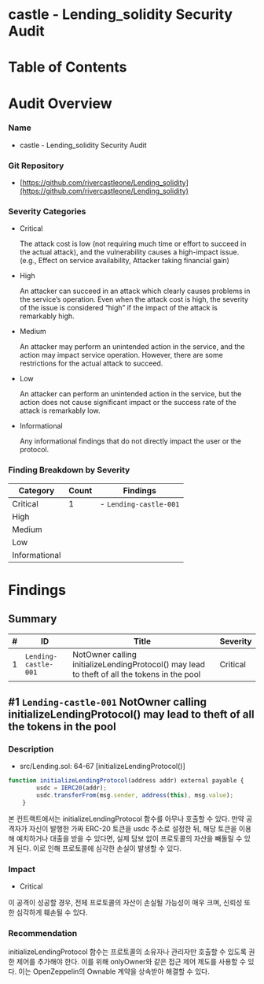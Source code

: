 # castle - Lending_solidity Security Audit

# Table of Contents

# Audit Overview

### Name

- castle - Lending_solidity Security Audit

### Git Repository

- [https://github.com/rivercastleone/Lending_solidity](https://github.com/rivercastleone/Lending_solidity)

### Severity Categories

- Critical
    
    The attack cost is low (not requiring much time or effort to succeed in the
    actual attack), and the vulnerability causes a high-impact issue. (e.g., Effect on
    service availability, Attacker taking financial gain)
    
- High
    
    An attacker can succeed in an attack which clearly causes problems in the
    service’s operation. Even when the attack cost is high, the severity of the issue
    is considered “high” if the impact of the attack is remarkably high.
    
- Medium
    
    An attacker may perform an unintended action in the service, and the action
    may impact service operation. However, there are some restrictions for the
    actual attack to succeed.
    
- Low
    
    An attacker can perform an unintended action in the service, but the action
    does not cause significant impact or the success rate of the attack is
    remarkably low.
    
- Informational
    
    Any informational findings that do not directly impact the user or the protocol.
    

### Finding Breakdown by Severity

| Category | Count | Findings |
| --- | --- | --- |
| Critical | 1 | - `Lending-castle-001` |
| High |  |  |
| Medium |  |  |
| Low |  |  |
| Informational |  |  |

# Findings

## Summary

| # | ID | Title | Severity |
| --- | --- | --- | --- |
| 1 | `Lending-castle-001` | NotOwner calling initializeLendingProtocol() may lead to theft of all the tokens in the pool | Critical |

## #1 `Lending-castle-001` NotOwner calling initializeLendingProtocol() may lead to theft of all the tokens in the pool

### Description

- src/Lending.sol: 64-67 [initializeLendingProtocol()]

```jsx
function initializeLendingProtocol(address addr) external payable {
        usdc = IERC20(addr);
        usdc.transferFrom(msg.sender, address(this), msg.value);
    }
```

본 컨트랙트에서는 initializeLendingProtocol 함수를 아무나 호출할 수 있다. 만약 공격자가 자신이 발행한 가짜 ERC-20 토큰을 usdc 주소로 설정한 뒤, 해당 토큰을 이용해 예치하거나 대출을 받을 수 있다면, 실제 담보 없이 프로토콜의 자산을 빼돌릴 수 있게 된다. 이로 인해 프로토콜에 심각한 손실이 발생할 수 있다.

### Impact

- Critical

이 공격이 성공할 경우, 전체 프로토콜의 자산이 손실될 가능성이 매우 크며, 신뢰성 또한 심각하게 훼손될 수 있다.

### Recommendation

initializeLendingProtocol 함수는 프로토콜의 소유자나 관리자만 호출할 수 있도록 권한 제어를 추가해야 한다. 이를 위해 onlyOwner와 같은 접근 제어 제도를 사용할 수 있다. 이는 OpenZeppelin의 Ownable 계약을 상속받아 해결할 수 있다.